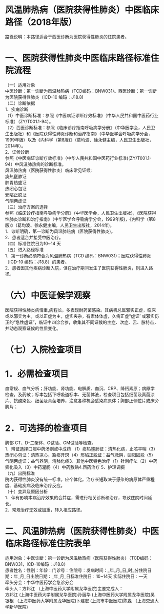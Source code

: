 # 风温肺热病（医院获得性肺炎）中医临床路径（2018年版）  
路径说明：本路径适合于西医诊断为医院获得性肺炎的住院患者。  
# 一、医院获得性肺炎中医临床路径标准住院流程  
（一）适用对象  
中医诊断：第一诊断为风温肺热病（TCD编码：BNW031)。西医诊断：第一诊断为医院获得性肺炎（ICD-10 编码：J18.8)  
（二）诊断依据  
1．疾病诊断  
（1）中医诊断标准：参照《中医病证诊断疗效标准》（中华人民共和国中医药行业标准）（ZY/T001.1-94）。  
（2）西医诊断标准：参照《临床诊疗指南呼吸病学分册》（中华医学会，人民卫生出版社）和《医院获得性肺炎诊断和治疗指南》（中华医学会呼吸病学分会，1999年版）以及《内科学（第8版)》（葛均波、徐永健主编，人民卫生出版社，2014年）。  
2．证候诊断  
参照《中医病证诊断疗效标准》（中华人民共和国中医药行业标准)(ZY/T001.1-94）中风温肺热病的诊断标准。  
风温肺热病（医院获得性肺炎）临床常见证候:  
痰热壅肺证  
肺胃热盛证  
热闭心包证  
邪陷正脱证  
气阴两虚证  
（三）治疗方案的选择  
参照《临床诊疗指南呼吸病学分册》（中华医学会，人民卫生出版社)，《医院获得性肺炎诊断和治疗指南》（中华医学会呼吸病学分会，1999年版)，《内科学（第8版)》（葛均波、徐永健主编，人民卫生出版社，2014年)。  
1．诊断明确，第一诊断为风温肺热病（医院获得性肺炎)。  
2．患者适合并接受中医治疗。  
（四）标准住院日为10\~14 天  
（五）进入路径标准  
1．第一诊断必须符合为风温肺热病（TCD 编码：BNW031)；医院获得性肺炎（ICD-10 编码：J18.8）的患者。  
2．患者因其他疾病诊断入院，但在治疗期间发生了医院获得性肺炎，则进入路径。  
# （六）中医证候学观察  
医院获得性肺炎病情重,病程长，多表现耐药菌感染。其病机总属邪实正虚，临床或以邪实为主，或以正虚为主，虚实夹杂，有素体体虚，久病正虚“虚证’ 或邪实伤正的“急性虚证”，临证中四诊合参，收集其不同证候的主症、次症、舌、脉特点，并动态观察证候的性质变化。  
# （七）入院检查项目  
# 1．必需检查项目  
血常规、血气分析；肝功能、肾功能、电解质、血沉、CRP、降钙素原；病原学检查，及药敏；标本包括下呼吸道标本、无菌体液，检查项目包括细菌及真菌涂片、抗酸染色、细菌及真菌培养，注意各种机会感染病原体；胸部正侧位片或床旁胸片；  
# 2．可选择的检查项目  
胸部 CT、D-二聚体、G试验、GM试验等检查。  
1．辨证选择口服中药汤剂或中成药 （1）痰热壅肺证：清热化痰，止咳平喘（3）热闭心包证：清热凉心，豁痰开窍（4）邪陷正脱证：益气救阴，回阳固脱（5）气阴两虚证：益气养阴，清肺化痰3．其他中医特色治疗（1）针刺疗法（2）中药雾化吸入（3）中药灌肠（4）中药敷贴4.西药治疗 5．护理调摄  
（九）出院标准  
院内获得性肺炎没有统一标准。应个体化。治疗长短取决于感染的病原体严重程度、基础疾病及临床治疗反应。  
（十）变异及原因分析  
1．伴有影响本病治疗效果的合并症，需进行相关诊断和治疗，导致住院时间延长。  
2．常规治疗无效或加重，转入相应路径。  
# 二、风温肺热病（医院获得性肺炎）中医临床路径标准住院表单  
适用对象：中医诊断：第一诊断为风温肺热病（医院获得性肺炎）（TCD编码：BNW031，ICD-10编码：J18.8）  
患者姓名：性别：年龄：门诊号：住院号：发病时间：_年_月_日_时_分住院日期：年_月_日出院日期：_年_月_日标准住院日：10\~14天 实际住院日：—天  
牵头分会：中华中医药学会急诊分会  
牵头人：方邦江 （上海中医药大学附属龙华医院)主要完成人：  
方邦江 (上海中医药大学附属龙华医院)孙丽华 (上海中医药大学附属龙华医院)吴银根 （上海中医药大学附属龙华医院)卜建宏 (上海市中医医院)陈淼 （上海交通大学新华医院)  